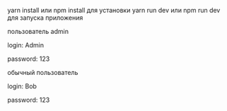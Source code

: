 yarn install или npm install для установки
yarn run dev или npm run dev для запуска приложения

пользователь admin

login: Admin

password: 123

обычный пользователь

login: Bob

password: 123
